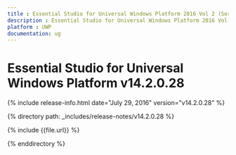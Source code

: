 ```yaml
---
title : Essential Studio for Universal Windows Platform 2016 Vol 2 (Service Pack 1)Release Notes
description : Essential Studio for Universal Windows Platform 2016 Vol 2 (Service Pack 1)Release Notes
platform : UWP
documentation: ug
---
```


# Essential Studio for Universal Windows Platform v14.2.0.28

{% include release-info.html date="July 29, 2016" version="v14.2.0.28" %} 

{% directory path: _includes/release-notes/v14.2.0.28 %}

{% include {{file.url}} %}

{% enddirectory %}